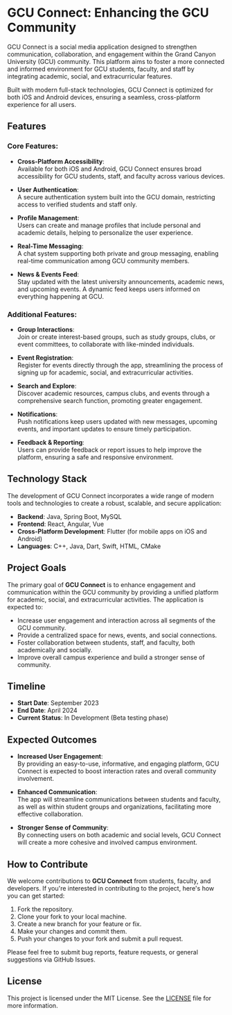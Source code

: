 # GCU Connect: Enhancing the GCU Community

GCU Connect is a social media application designed to strengthen communication, collaboration, and engagement within the Grand Canyon University (GCU) community. This platform aims to foster a more connected and informed environment for GCU students, faculty, and staff by integrating academic, social, and extracurricular features.

Built with modern full-stack technologies, GCU Connect is optimized for both iOS and Android devices, ensuring a seamless, cross-platform experience for all users.

## Features

### Core Features:
- **Cross-Platform Accessibility**:  
  Available for both iOS and Android, GCU Connect ensures broad accessibility for GCU students, staff, and faculty across various devices.

- **User Authentication**:  
  A secure authentication system built into the GCU domain, restricting access to verified students and staff only.

- **Profile Management**:  
  Users can create and manage profiles that include personal and academic details, helping to personalize the user experience.

- **Real-Time Messaging**:  
  A chat system supporting both private and group messaging, enabling real-time communication among GCU community members.

- **News & Events Feed**:  
  Stay updated with the latest university announcements, academic news, and upcoming events. A dynamic feed keeps users informed on everything happening at GCU.

### Additional Features:
- **Group Interactions**:  
  Join or create interest-based groups, such as study groups, clubs, or event committees, to collaborate with like-minded individuals.

- **Event Registration**:  
  Register for events directly through the app, streamlining the process of signing up for academic, social, and extracurricular activities.

- **Search and Explore**:  
  Discover academic resources, campus clubs, and events through a comprehensive search function, promoting greater engagement.

- **Notifications**:  
  Push notifications keep users updated with new messages, upcoming events, and important updates to ensure timely participation.

- **Feedback & Reporting**:  
  Users can provide feedback or report issues to help improve the platform, ensuring a safe and responsive environment.

## Technology Stack

The development of GCU Connect incorporates a wide range of modern tools and technologies to create a robust, scalable, and secure application:

- **Backend**: Java, Spring Boot, MySQL  
- **Frontend**: React, Angular, Vue  
- **Cross-Platform Development**: Flutter (for mobile apps on iOS and Android)  
- **Languages**: C++, Java, Dart, Swift, HTML, CMake

## Project Goals

The primary goal of **GCU Connect** is to enhance engagement and communication within the GCU community by providing a unified platform for academic, social, and extracurricular activities. The application is expected to:

- Increase user engagement and interaction across all segments of the GCU community.
- Provide a centralized space for news, events, and social connections.
- Foster collaboration between students, staff, and faculty, both academically and socially.
- Improve overall campus experience and build a stronger sense of community.

## Timeline

- **Start Date**: September 2023  
- **End Date**: April 2024  
- **Current Status**: In Development (Beta testing phase)

## Expected Outcomes

- **Increased User Engagement**:  
  By providing an easy-to-use, informative, and engaging platform, GCU Connect is expected to boost interaction rates and overall community involvement.

- **Enhanced Communication**:  
  The app will streamline communications between students and faculty, as well as within student groups and organizations, facilitating more effective collaboration.

- **Stronger Sense of Community**:  
  By connecting users on both academic and social levels, GCU Connect will create a more cohesive and involved campus environment.

## How to Contribute

We welcome contributions to **GCU Connect** from students, faculty, and developers. If you're interested in contributing to the project, here's how you can get started:

1. Fork the repository.
2. Clone your fork to your local machine.
3. Create a new branch for your feature or fix.
4. Make your changes and commit them.
5. Push your changes to your fork and submit a pull request.

Please feel free to submit bug reports, feature requests, or general suggestions via GitHub Issues.

## License

This project is licensed under the MIT License. See the [LICENSE](LICENSE) file for more information.
